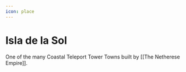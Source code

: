 ```yaml
---
icon: place
---
```

# Isla de la Sol
One of the many Coastal Teleport Tower Towns built by [[The Netherese Empire]].
